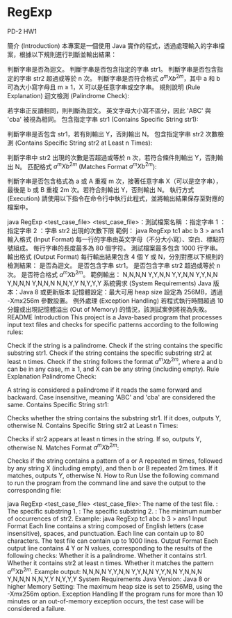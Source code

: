 # RegExp
PD-2 HW1

簡介 (Introduction)
本專案是一個使用 Java 實作的程式，透過處理輸入的字串檔案，根據以下規則進行判斷並輸出結果：

判斷字串是否為迴文。
判斷字串是否包含指定的字串 str1。
判斷字串是否包含指定的字串 str2 超過或等於 n 次。
判斷字串是否符合格式 $a^mXb^{2m}$，其中 a 和 b 可為大小寫字母且 m ≥ 1，X 可以是任意字串或空字串。
規則說明 (Rule Explanation)
迴文檢測 (Palindrome Check):

若字串正反讀相同，則判斷為迴文。
英文字母大小寫不區分，因此 'ABC' 與 'cba' 被視為相同。
包含指定字串 str1 (Contains Specific String str1):

判斷字串是否包含 str1，若有則輸出 Y，否則輸出 N。
包含指定字串 str2 次數檢測 (Contains Specific String str2 at Least n Times):

判斷字串中 str2 出現的次數是否超過或等於 n 次，若符合條件則輸出 Y，否則輸出 N。
匹配格式 $a^mXb^{2m}$ (Matches Format $a^mXb^{2m}$):

判斷字串是否包含格式為 a 或 A 重複 m 次，接著任意字串 X（可以是空字串），最後是 b 或 B 重複 2m 次。若符合則輸出 Y，否則輸出 N。
執行方式 (Execution)
請使用以下指令在命令行中執行此程式，並將輸出結果保存至對應的檔案中。


java RegExp <test_case_file> <str1> <str2> <n>
<test_case_file>：測試檔案名稱
<str1>：指定字串 1
<str2>：指定字串 2
<n>：字串 str2 出現的次數下限
範例：
java RegExp tc1 abc b 3 > ans1
輸入格式 (Input Format)
每一行的字串由英文字母（不分大小寫）、空白、標點符號組成。
每行字串的長度最多為 80 個字符。
測試檔案最多包含 1000 行字串。
輸出格式 (Output Format)
每行輸出結果包含 4 個 Y 或 N，分別對應以下規則的檢測結果：
是否為迴文。
是否包含字串 str1。
是否包含字串 str2 超過或等於 n 次。
是否符合格式 $a^mXb^{2m}$。
範例輸出：
N,N,N,N
Y,Y,N,N
Y,Y,N,N
Y,Y,N,N
Y,N,N,N
Y,N,N,N
N,N,Y,Y
N,Y,Y,Y
系統需求 (System Requirements)
Java 版本：Java 8 或更新版本
記憶體設定：最大可用 heap size 設定為 256MB，透過 -Xmx256m 參數設置。
例外處理 (Exception Handling)
若程式執行時間超過 10 分鐘或出現記憶體溢出 (Out of Memory) 的情況，該測試案例將視為失敗。
README
Introduction
This project is a Java-based program that processes input text files and checks for specific patterns according to the following rules:

Check if the string is a palindrome.
Check if the string contains the specific substring str1.
Check if the string contains the specific substring str2 at least n times.
Check if the string follows the format $a^mXb^{2m}$, where a and b can be in any case, m ≥ 1, and X can be any string (including empty).
Rule Explanation
Palindrome Check:

A string is considered a palindrome if it reads the same forward and backward.
Case insensitive, meaning 'ABC' and 'cba' are considered the same.
Contains Specific String str1:

Checks whether the string contains the substring str1. If it does, outputs Y, otherwise N.
Contains Specific String str2 at Least n Times:

Checks if str2 appears at least n times in the string. If so, outputs Y, otherwise N.
Matches Format $a^mXb^{2m}$:

Checks if the string contains a pattern of a or A repeated m times, followed by any string X (including empty), and then b or B repeated 2m times. If it matches, outputs Y, otherwise N.
How to Run
Use the following command to run the program from the command line and save the output to the corresponding file:

java RegExp <test_case_file> <str1> <str2> <n>
<test_case_file>: The name of the test file.
<str1>: The specific substring 1.
<str2>: The specific substring 2.
<n>: The minimum number of occurrences of str2.
Example:
java RegExp tc1 abc b 3 > ans1
Input Format
Each line contains a string composed of English letters (case insensitive), spaces, and punctuation.
Each line can contain up to 80 characters.
The test file can contain up to 1000 lines.
Output Format
Each output line contains 4 Y or N values, corresponding to the results of the following checks:
Whether it is a palindrome.
Whether it contains str1.
Whether it contains str2 at least n times.
Whether it matches the pattern $a^mXb^{2m}$.
Example output:
N,N,N,N
Y,Y,N,N
Y,Y,N,N
Y,Y,N,N
Y,N,N,N
Y,N,N,N
N,N,Y,Y
N,Y,Y,Y
System Requirements
Java Version: Java 8 or higher
Memory Setting: The maximum heap size is set to 256MB, using the -Xmx256m option.
Exception Handling
If the program runs for more than 10 minutes or an out-of-memory exception occurs, the test case will be considered a failure.

